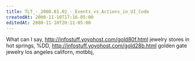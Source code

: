 ```yaml
---
title: TLT_-_2008.01.02_-_Events_vs_Actions_in_UI_Code
createdAt: 2008-11-10T17:16-05:00
editedAt: 2008-11-10T20:11-05:00
---
```


What can I say, http://infostuff.yoyohost.com/gold80f.html jewelry stores in hot springs,  %DD, http://infostuff.yoyohost.com/gold28b.html golden gate jewelry los angeles californ,  motbbj, 

